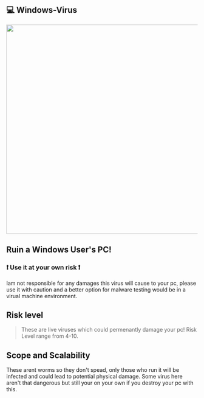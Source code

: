 ## 💻 Windows-Virus
<img src="https://blog.malwarebytes.com/wp-content/uploads/2014/11/scams.png" width=550>

## Ruin a Windows User's PC!

### ❗ Use it at your own risk ❗
Iam not responsible for any damages this virus will cause to your pc, please use it
with caution and a better option for malware testing would be in a virual machine environment.

## Risk level
> These are live viruses which could permenantly damage your pc!
> Risk Level range from 4-10.

## Scope and Scalability
<p>
These arent worms so they don't spead, only those who run it will be infected and
could lead to potential physical damage.
Some virus here aren't that dangerous but still your on your own if you 
destroy your pc with this.
  </p>
